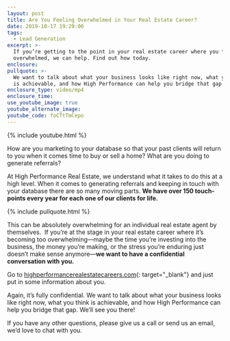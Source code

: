 ```yaml
---
layout: post
title: Are You Feeling Overwhelmed in Your Real Estate Career?
date: 2019-10-17 19:29:00
tags:
  - Lead Generation
excerpt: >-
  If you’re getting to the point in your real estate career where you feel
  overwhelmed, we can help. Find out how today.
enclosure:
pullquote: >-
  We want to talk about what your business looks like right now, what you think
  is achievable, and how High Performance can help you bridge that gap.
enclosure_type: video/mp4
enclosure_time:
use_youtube_image: true
youtube_alternate_image:
youtube_code: foCTtTmCepo
---
```


{% include youtube.html %}

How are you marketing to your database so that your past clients will return to you when it comes time to buy or sell a home? What are you doing to generate referrals?

At High Performance Real Estate, we understand what it takes to do this at a high level. When it comes to generating referrals and keeping in touch with your database there are so many moving parts. **We have over 150 touch-points every year for each one of our clients for life.&nbsp;**

{% include pullquote.html %}

This can be absolutely overwhelming for an individual real estate agent by themselves. &nbsp;If you’re at the stage in your real estate career where it’s becoming too overwhelming—maybe the time you’re investing into the business, the money you’re making, or the stress you’re enduring just doesn’t make sense anymore—**we want to have a confidential conversation with you.**

Go to [highperformancerealestatecareers.com](https://highperformancerealestate.com/careers/){: target="_blank"} and just put in some information about you.&nbsp;

Again, it’s fully confidential. We want to talk about what your business looks like right now, what you think is achievable, and how High Performance can help you bridge that gap. We’ll see you there\!&nbsp;

If you have any other questions, please give us a call or send us an email, we’d love to chat with you.&nbsp;<br>&nbsp;

&nbsp;